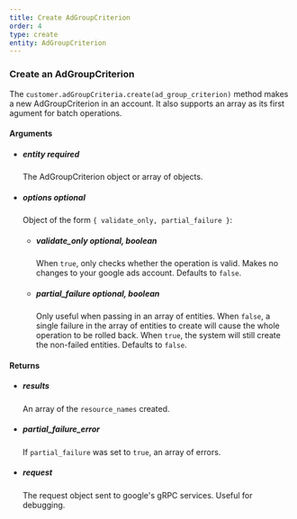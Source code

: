 ```yaml
---
title: Create AdGroupCriterion 
order: 4
type: create
entity: AdGroupCriterion 
---
```


### Create an AdGroupCriterion 

The `customer.adGroupCriteria.create(ad_group_criterion)` method makes a new AdGroupCriterion in an account. It also supports an array as its first agument for batch operations.


#### Arguments

- ##### entity *required* 
    The AdGroupCriterion object or array of objects.
- ##### options *optional*
    Object of the form `{ validate_only, partial_failure }`:
    - ##### validate_only *optional, boolean* 
        When `true`, only checks whether the operation is valid. Makes no changes to your google ads account. Defaults to `false`.
    - ##### partial_failure *optional, boolean*
        Only useful when passing in an array of entities. When `false`, a single failure in the array of entities to create will cause the whole operation to be rolled back. When `true`, the system will still create the non-failed entities. Defaults to `false`.


#### Returns

- ##### results
    An array of the `resource_names` created.
- ##### partial_failure_error
    If `partial_failure` was set to `true`, an array of errors.
- ##### request
    The request object sent to google's gRPC services. Useful for debugging.
